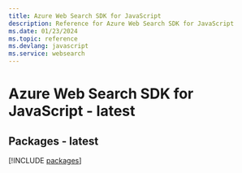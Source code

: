 ```yaml
---
title: Azure Web Search SDK for JavaScript
description: Reference for Azure Web Search SDK for JavaScript
ms.date: 01/23/2024
ms.topic: reference
ms.devlang: javascript
ms.service: websearch
---
```

# Azure Web Search SDK for JavaScript - latest
## Packages - latest
[!INCLUDE [packages](web-search-index.md)]
